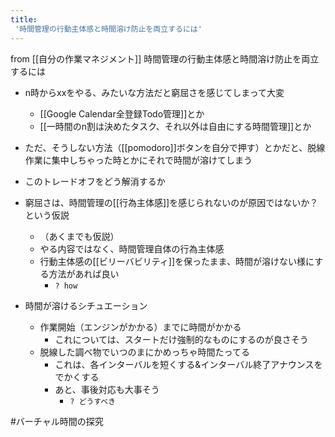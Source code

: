 ```yaml
---
title:
 '時間管理の行動主体感と時間溶け防止を両立するには'
---
```


from [[自分の作業マネジメント]]
時間管理の行動主体感と時間溶け防止を両立するには
- n時からxxをやる、みたいな方法だと窮屈さを感じてしまって大変
    - [[Google Calendar全登録Todo管理]]とか
    - [[一時間のn割は決めたタスク、それ以外は自由にする時間管理]]とか
- ただ、そうしない方法（[[pomodoro]]ボタンを自分で押す）とかだと、脱線作業に集中しちゃった時とかにそれで時間が溶けてしまう
- このトレードオフをどう解消するか

- 窮屈さは、時間管理の[[行為主体感]]を感じられないのが原因ではないか？という仮説
    - （あくまでも仮説）
    - やる内容ではなく、時間管理自体の行為主体感
    - 行動主体感の[[ビリーバビリティ]]を保ったまま、時間が溶けない様にする方法があれば良い
        - `? how`

- 時間が溶けるシチュエーション
    - 作業開始（エンジンがかかる）までに時間がかかる
        - これについては、スタートだけ強制的なものにするのが良さそう
    - 脱線した調べ物でいつのまにかめっちゃ時間たってる
        - これは、各インターバルを短くする&インターバル終了アナウンスをでかくする
        - あと、事後対応も大事そう
            - `? どうすべき`

#バーチャル時間の探究

